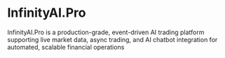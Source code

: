 # InfinityAI.Pro
InfinityAI.Pro is a production-grade, event-driven AI trading platform supporting live market data, async trading, and AI chatbot integration for automated, scalable financial operations
